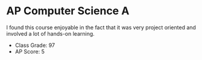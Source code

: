 # AP Computer Science A
I found this course enjoyable in the fact that it was very project oriented and involved a lot of hands-on learning.

* Class Grade: 97
* AP Score: 5
